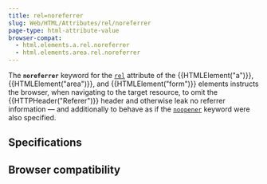 ```yaml
---
title: rel=noreferrer
slug: Web/HTML/Attributes/rel/noreferrer
page-type: html-attribute-value
browser-compat:
  - html.elements.a.rel.noreferrer
  - html.elements.area.rel.noreferrer
---
```




The **`noreferrer`** keyword for the [`rel`](/Web/HTML/Attributes/rel) attribute of the {{HTMLElement("a")}}, {{HTMLElement("area")}}, and {{HTMLElement("form")}} elements instructs the browser, when navigating to the target resource, to omit the {{HTTPHeader("Referer")}} header and otherwise leak no referrer information — and additionally to behave as if the [`noopener`](/Web/HTML/Attributes/rel/noopener) keyword were also specified.

## Specifications



## Browser compatibility


